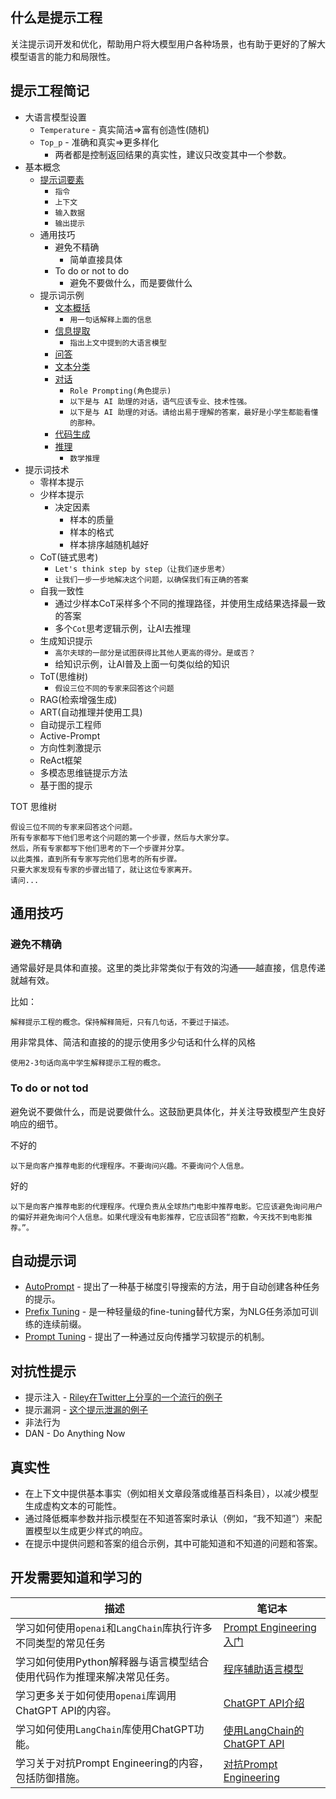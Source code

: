 

## 什么是提示工程

关注提示词开发和优化，帮助用户将大模型用户各种场景，也有助于更好的了解大模型语言的能力和局限性。


## 提示工程简记

- 大语言模型设置
	- `Temperature` - 真实简洁=>富有创造性(随机)
	- `Top_p` - 准确和真实=>更多样化
		- 两者都是控制返回结果的真实性，建议只改变其中一个参数。
- 基本概念
	- [提示词要素](https://www.promptingguide.ai/zh/introduction/elements)
		- `指令`
		- `上下文`
		- `输入数据`
		- `输出提示`
	- 通用技巧
		- 避免不精确 
			- 简单直接具体
		- To do or not to do
			- 避免不要做什么，而是要做什么
	- 提示词示例
		- [文本概括](https://www.promptingguide.ai/zh/introduction/examples#%E6%96%87%E6%9C%AC%E6%A6%82%E6%8B%AC)
			- `用一句话解释上面的信息`
		- [信息提取](https://www.promptingguide.ai/zh/introduction/examples#%E4%BF%A1%E6%81%AF%E6%8F%90%E5%8F%96)
			- `指出上文中提到的大语言模型`
		- [问答](https://www.promptingguide.ai/zh/introduction/examples#%E9%97%AE%E7%AD%94)
		- [文本分类](https://www.promptingguide.ai/zh/introduction/examples#%E6%96%87%E6%9C%AC%E5%88%86%E7%B1%BB)
		- [对话](https://www.promptingguide.ai/zh/introduction/examples#%E5%AF%B9%E8%AF%9D)
			- `Role Prompting(角色提示)`
			- `以下是与 AI 助理的对话，语气应该专业、技术性强。`
			- `以下是与 AI 助理的对话。请给出易于理解的答案，最好是小学生都能看懂的那种。`
		- [代码生成](https://www.promptingguide.ai/zh/introduction/examples#%E4%BB%A3%E7%A0%81%E7%94%9F%E6%88%90)
		- [推理](https://www.promptingguide.ai/zh/introduction/examples#%E6%8E%A8%E7%90%86)
			- `数学推理`
- 提示词技术
	- 零样本提示
	- 少样本提示
		- 决定因素
			- 样本的质量
			- 样本的格式
			- 样本排序越随机越好
	- CoT(链式思考)
		- `Let's think step by step（让我们逐步思考）`
		- `让我们一步一步地解决这个问题，以确保我们有正确的答案`
	- 自我一致性
		- 通过少样本CoT采样多个不同的推理路径，并使用生成结果选择最一致的答案
		- 多个`Cot`思考逻辑示例，让AI去推理
	- 生成知识提示
		- `高尔夫球的一部分是试图获得比其他人更高的得分。是或否？`
		- 给知识示例，让AI普及上面一句类似给的知识
	- ToT(思维树) 
		- `假设三位不同的专家来回答这个问题`
	- RAG(检索增强生成)
	- ART(自动推理并使用工具)
	- 自动提示工程师
	- Active-Prompt
	- 方向性刺激提示
	- ReAct框架
	- 多模态思维链提示方法
	- 基于图的提示


TOT 思维树
```
假设三位不同的专家来回答这个问题。
所有专家都写下他们思考这个问题的第一个步骤，然后与大家分享。
然后，所有专家都写下他们思考的下一个步骤并分享。
以此类推，直到所有专家写完他们思考的所有步骤。
只要大家发现有专家的步骤出错了，就让这位专家离开。
请问...
```

## 通用技巧

### 避免不精确

通常最好是具体和直接。这里的类比非常类似于有效的沟通——越直接，信息传递就越有效。

比如：

```
解释提示工程的概念。保持解释简短，只有几句话，不要过于描述。
```

用非常具体、简洁和直接的的提示使用多少句话和什么样的风格

```
使用2-3句话向高中学生解释提示工程的概念。
```

### To do or not tod

避免说不要做什么，而是说要做什么。这鼓励更具体化，并关注导致模型产生良好响应的细节。

不好的

```
以下是向客户推荐电影的代理程序。不要询问兴趣。不要询问个人信息。
```

好的

```
以下是向客户推荐电影的代理程序。代理负责从全球热门电影中推荐电影。它应该避免询问用户的偏好并避免询问个人信息。如果代理没有电影推荐，它应该回答“抱歉，今天找不到电影推荐。”。
```


## 自动提示词

- [AutoPrompt](https://arxiv.org/abs/2010.15980) - 提出了一种基于梯度引导搜索的方法，用于自动创建各种任务的提示。
- [Prefix Tuning](https://arxiv.org/abs/2101.00190) - 是一种轻量级的fine-tuning替代方案，为NLG任务添加可训练的连续前缀。
- [Prompt Tuning](https://arxiv.org/abs/2104.08691) - 提出了一种通过反向传播学习软提示的机制。

## 对抗性提示

- 提示注入 - [Riley在Twitter上分享的一个流行的例子](https://twitter.com/goodside/status/1569128808308957185?s=20)
- 提示漏洞 - [这个提示泄漏的例子](https://twitter.com/simonw/status/1570933190289924096?s=20)
- 非法行为
- DAN - Do Anything Now

## 真实性

- 在上下文中提供基本事实（例如相关文章段落或维基百科条目），以减少模型生成虚构文本的可能性。
- 通过降低概率参数并指示模型在不知道答案时承认（例如，“我不知道”）来配置模型以生成更少样式的响应。
- 在提示中提供问题和答案的组合示例，其中可能知道和不知道的问题和答案。

## 开发需要知道和学习的

|  描述 | 笔记本  |
|---|---|
|学习如何使用`openai`和`LangChain`库执行许多不同类型的常见任务|[Prompt Engineering入门](https://github.com/dair-ai/Prompt-Engineering-Guide/blob/main/notebooks/pe-lecture.ipynb)|
|学习如何使用Python解释器与语言模型结合使用代码作为推理来解决常见任务。|[程序辅助语言模型](https://github.com/dair-ai/Prompt-Engineering-Guide/blob/main/notebooks/pe-pal.ipynb)|
|学习更多关于如何使用`openai`库调用ChatGPT API的内容。|[ChatGPT API介绍](https://github.com/dair-ai/Prompt-Engineering-Guide/blob/main/notebooks/pe-chatgpt-intro.ipynb)|
|学习如何使用`LangChain`库使用ChatGPT功能。|[使用LangChain的ChatGPT API](https://github.com/dair-ai/Prompt-Engineering-Guide/blob/main/notebooks/pe-chatgpt-langchain.ipynb)|
|学习关于对抗Prompt Engineering的内容，包括防御措施。|[对抗Prompt Engineering](https://github.com/dair-ai/Prompt-Engineering-Guide/blob/main/notebooks/pe-chatgpt-adversarial.ipynb)|